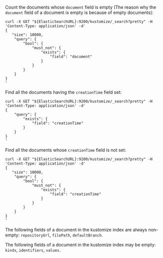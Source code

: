 Count the documents whose `document` field is empty (The reason why the `document` field
of a document is empty is because of empty documents):
```
curl -X GET "${ElasticSearchURL}:9200/kustomize/_search?pretty" -H 'Content-Type: application/json' -d'
{
   "size": 10000,
    "query": {
        "bool": {
            "must_not": {
                "exists": {
                    "field": "document"
                }
            }
        }
    }
}
'
```

Find all the documents having the `creationTime` field set:
```
curl -X GET "${ElasticSearchURL}:9200/kustomize/_search?pretty" -H 'Content-Type: application/json' -d'
{
    "query": {
        "exists": {
            "field": "creationTime"
        }
    }
}
'
```

Find all the documents whose `creationTime` field is not set:
```
curl -X GET "${ElasticSearchURL}:9200/kustomize/_search?pretty" -H 'Content-Type: application/json' -d'
{
   "size": 10000,
    "query": {
        "bool": {
            "must_not": {
                "exists": {
                    "field": "creationTime"
                }
            }
        }
    }
}
'
```

The following fields of a document in the kustomize index are always non-empty:
`repositoryUrl`, `filePath`, `defaultBranch`.

The following fields of a document in the kustomize index may be empty:
`kinds`, `identifiers`, `values`.
